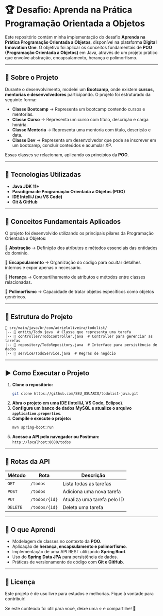 # 🏆 Desafio: Aprenda na Prática Programação Orientada a Objetos

Este repositório contém minha implementação do desafio **Aprenda na Prática Programação Orientada a Objetos**, disponível na plataforma **Digital Innovation One**. O objetivo foi aplicar os conceitos fundamentais de **POO (Programação Orientada a Objetos)** em Java, através de um projeto prático que envolve abstração, encapsulamento, herança e polimorfismo.

---

## 📌 Sobre o Projeto
Durante o desenvolvimento, modelei um **Bootcamp**, onde existem **cursos, mentorias e desenvolvedores** participando. O projeto foi estruturado da seguinte forma:

- **Classe Bootcamp** → Representa um bootcamp contendo cursos e mentorias.
- **Classe Curso** → Representa um curso com título, descrição e carga horária.
- **Classe Mentoria** → Representa uma mentoria com título, descrição e data.
- **Classe Dev** → Representa um desenvolvedor que pode se inscrever em um bootcamp, concluir conteúdos e acumular XP.

Essas classes se relacionam, aplicando os princípios da **POO**.

---

## 🚀 Tecnologias Utilizadas
- **Java JDK 11+**
- **Paradigma de Programação Orientada a Objetos (POO)**
- **IDE IntelliJ (ou VS Code)**
- **Git & GitHub**

---

## 🔹 Conceitos Fundamentais Aplicados
O projeto foi desenvolvido utilizando os principais pilares da Programação Orientada a Objetos:

🔹 **Abstração** → Definição dos atributos e métodos essenciais das entidades do domínio.

🔹 **Encapsulamento** → Organização do código para ocultar detalhes internos e expor apenas o necessário.

🔹 **Herança** → Compartilhamento de atributos e métodos entre classes relacionadas.

🔹 **Polimorfismo** → Capacidade de tratar objetos específicos como objetos genéricos.

---

## 📂 Estrutura do Projeto
```
📁 src/main/java/br/com/adrieloliveira/todolist/
│-- 📄 entity/Todo.java  # Classe que representa uma tarefa
│-- 📄 controller/TodoController.java  # Controller para gerenciar as tarefas
│-- 📄 repository/TodoRepository.java  # Interface para persistência de dados
│-- 📄 service/TodoService.java  # Regras de negócio
```

---

## ▶️ Como Executar o Projeto

1. **Clone o repositório:**
   ```sh
   git clone https://github.com/SEU_USUARIO/todolist-java.git
   ```
2. **Abra o projeto em uma IDE (IntelliJ, VS Code, Eclipse).**
3. **Configure um banco de dados MySQL e atualize o arquivo `application.properties`.**
4. **Compile e execute o projeto:**
   ```sh
   mvn spring-boot:run
   ```
5. **Acesse a API pelo navegador ou Postman:** `http://localhost:8080/todos`

---

## 🔗 Rotas da API

| Método  | Rota           | Descrição |
|---------|--------------|-----------|
| `GET`   | `/todos`     | Lista todas as tarefas |
| `POST`  | `/todos`     | Adiciona uma nova tarefa |
| `PUT`   | `/todos/{id}` | Atualiza uma tarefa pelo ID |
| `DELETE` | `/todos/{id}` | Deleta uma tarefa |

---

## 🎯 O que Aprendi
- Modelagem de classes no contexto da **POO**.
- Aplicação de **herança, encapsulamento e polimorfismo**.
- Implementação de uma API REST utilizando **Spring Boot**.
- Uso do **Spring Data JPA** para persistência de dados.
- Práticas de versionamento de código com **Git e GitHub**.

---

## 📜 Licença
Este projeto é de uso livre para estudos e melhorias. Fique à vontade para contribuir!

Se este conteúdo foi útil para você, deixe uma ⭐ e compartilhe! 🚀

